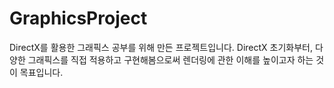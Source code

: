 # GraphicsProject
DirectX를 활용한 그래픽스 공부를 위해 만든 프로젝트입니다.
DirectX 초기화부터, 다양한 그래픽스를 직접 적용하고 구현해봄으로써 렌더링에 관한 이해를 높이고자 하는 것이 목표입니다.
